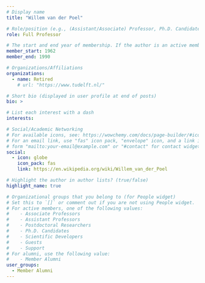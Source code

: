 ```yaml
---
# Display name
title: "Willem van der Poel"

# Role/position (e.g., (Assistant/Associate) Professor, Ph.D. Candidate)
role: Full Professor

# The start and end year of membership. If the author is an active member, leave member_end empty. Otherwise, fill in.
member_start: 1962
member_end: 1990

# Organizations/Affiliations
organizations:
  - name: Retired
    # url: "https://www.tudelft.nl/"

# Short bio (displayed in user profile at end of posts)
bio: >

# List each interest with a dash
interests:

# Social/Academic Networking
# For available icons, see: https://wowchemy.com/docs/page-builder/#icons
# For an email link, use "fas" icon pack, "envelope" icon, and a link in the
# form "mailto:your-email@example.com" or "#contact" for contact widget.
social:
  - icon: globe
    icon_pack: fas
    link: https://en.wikipedia.org/wiki/Willem_van_der_Poel

# Highlight the author in author lists? (true/false)
highlight_name: true

# Organizational groups that you belong to (for People widget)
# Set this to `[]` or comment out if you are not using People widget.
# For active members, one of the following values: 
#    - Associate Professors
#    - Assistant Professors
#    - Postdoctoral Researchers
#    - Ph.D. Candidates
#    - Scientific Developers
#    - Guests
#    - Support
# For alumni, use the following value:
#    - Member Alumni
user_groups:
  - Member Alumni
---
```

